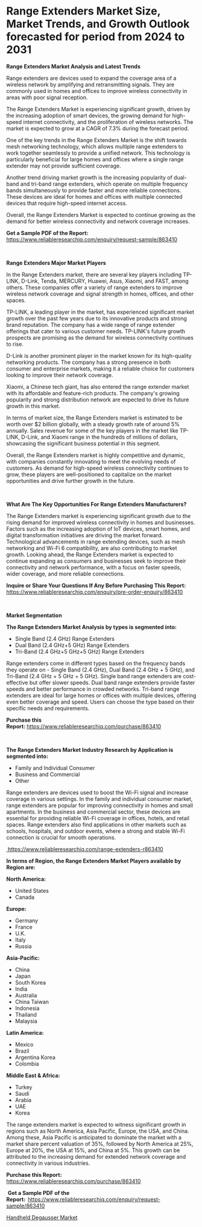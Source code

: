 <p><h1>Range Extenders Market Size, Market Trends, and Growth Outlook forecasted for period from 2024 to 2031</h1></p><p><strong>Range Extenders Market Analysis and Latest Trends</strong></p>
<p><p>Range extenders are devices used to expand the coverage area of a wireless network by amplifying and retransmitting signals. They are commonly used in homes and offices to improve wireless connectivity in areas with poor signal reception.</p><p>The Range Extenders Market is experiencing significant growth, driven by the increasing adoption of smart devices, the growing demand for high-speed internet connectivity, and the proliferation of wireless networks. The market is expected to grow at a CAGR of 7.3% during the forecast period.</p><p>One of the key trends in the Range Extenders Market is the shift towards mesh networking technology, which allows multiple range extenders to work together seamlessly to provide a unified network. This technology is particularly beneficial for large homes and offices where a single range extender may not provide sufficient coverage.</p><p>Another trend driving market growth is the increasing popularity of dual-band and tri-band range extenders, which operate on multiple frequency bands simultaneously to provide faster and more reliable connections. These devices are ideal for homes and offices with multiple connected devices that require high-speed internet access.</p><p>Overall, the Range Extenders Market is expected to continue growing as the demand for better wireless connectivity and network coverage increases.</p></p>
<p><strong>Get a Sample PDF of the Report:&nbsp;</strong> <a href="https://www.reliableresearchiq.com/enquiry/request-sample/863410">https://www.reliableresearchiq.com/enquiry/request-sample/863410</a></p>
<p>&nbsp;</p>
<p><strong>Range Extenders Major Market Players</strong></p>
<p><p>In the Range Extenders market, there are several key players including TP-LINK, D-Link, Tenda, MERCURY, Huawei, Asus, Xiaomi, and FAST, among others. These companies offer a variety of range extenders to improve wireless network coverage and signal strength in homes, offices, and other spaces.</p><p>TP-LINK, a leading player in the market, has experienced significant market growth over the past few years due to its innovative products and strong brand reputation. The company has a wide range of range extender offerings that cater to various customer needs. TP-LINK's future growth prospects are promising as the demand for wireless connectivity continues to rise.</p><p>D-Link is another prominent player in the market known for its high-quality networking products. The company has a strong presence in both consumer and enterprise markets, making it a reliable choice for customers looking to improve their network coverage.</p><p>Xiaomi, a Chinese tech giant, has also entered the range extender market with its affordable and feature-rich products. The company's growing popularity and strong distribution network are expected to drive its future growth in this market.</p><p>In terms of market size, the Range Extenders market is estimated to be worth over $2 billion globally, with a steady growth rate of around 5% annually. Sales revenue for some of the key players in the market like TP-LINK, D-Link, and Xiaomi range in the hundreds of millions of dollars, showcasing the significant business potential in this segment.</p><p>Overall, the Range Extenders market is highly competitive and dynamic, with companies constantly innovating to meet the evolving needs of customers. As demand for high-speed wireless connectivity continues to grow, these players are well-positioned to capitalize on the market opportunities and drive further growth in the future.</p></p>
<p>&nbsp;</p>
<p><strong>What Are The Key Opportunities For Range Extenders Manufacturers?</strong></p>
<p><p>The Range Extenders market is experiencing significant growth due to the rising demand for improved wireless connectivity in homes and businesses. Factors such as the increasing adoption of IoT devices, smart homes, and digital transformation initiatives are driving the market forward. Technological advancements in range extending devices, such as mesh networking and Wi-Fi 6 compatibility, are also contributing to market growth. Looking ahead, the Range Extenders market is expected to continue expanding as consumers and businesses seek to improve their connectivity and network performance, with a focus on faster speeds, wider coverage, and more reliable connections.</p></p>
<p><strong>Inquire or Share Your Questions If Any Before Purchasing This Report:</strong> <a href="https://www.reliableresearchiq.com/enquiry/pre-order-enquiry/863410">https://www.reliableresearchiq.com/enquiry/pre-order-enquiry/863410</a></p>
<p>&nbsp;</p>
<p><strong>Market Segmentation</strong></p>
<p><strong>The Range Extenders Market Analysis by types is segmented into:</strong></p>
<p><ul><li>Single Band (2.4 GHz) Range Extenders</li><li>Dual Band (2.4 GHz+5 GHz) Range Extenders</li><li>Tri-Band (2.4 GHz+5 GHz+5 GHz) Range Extenders</li></ul></p>
<p><p>Range extenders come in different types based on the frequency bands they operate on - Single Band (2.4 GHz), Dual Band (2.4 GHz + 5 GHz), and Tri-Band (2.4 GHz + 5 GHz + 5 GHz). Single band range extenders are cost-effective but offer slower speeds. Dual band range extenders provide faster speeds and better performance in crowded networks. Tri-band range extenders are ideal for large homes or offices with multiple devices, offering even better coverage and speed. Users can choose the type based on their specific needs and requirements.</p></p>
<p><strong>Purchase this Report:&nbsp;</strong><a href="https://www.reliableresearchiq.com/purchase/863410">https://www.reliableresearchiq.com/purchase/863410</a></p>
<p>&nbsp;</p>
<p><strong>The Range Extenders Market Industry Research by Application is segmented into:</strong></p>
<p><ul><li>Family and Individual Consumer</li><li>Business and Commercial</li><li>Other</li></ul></p>
<p><p>Range extenders are devices used to boost the Wi-Fi signal and increase coverage in various settings. In the family and individual consumer market, range extenders are popular for improving connectivity in homes and small apartments. In the business and commercial sector, these devices are essential for providing reliable Wi-Fi coverage in offices, hotels, and retail spaces. Range extenders also find applications in other markets such as schools, hospitals, and outdoor events, where a strong and stable Wi-Fi connection is crucial for smooth operations.</p></p>
<p><a href="https://www.reliableresearchiq.com/range-extenders-r863410">&nbsp;https://www.reliableresearchiq.com/range-extenders-r863410</a></p>
<p><strong>In terms of Region, the Range Extenders Market Players available by Region are:</strong></p>
<p>
    <p> <strong> North America: </strong>
        <ul>
            <li>United States</li>
            <li>Canada</li>
        </ul>
        </p> 
    <p> <strong> Europe: </strong>
        <ul>
            <li>Germany</li>
            <li>France</li>
            <li>U.K.</li>
            <li>Italy</li>
            <li>Russia</li>
        </ul>
        </p> 
    <p> <strong> Asia-Pacific: </strong>
        <ul>
            <li>China</li>
            <li>Japan</li>
            <li>South Korea</li>
            <li>India</li>
            <li>Australia</li>
            <li>China Taiwan</li>
            <li>Indonesia</li>
            <li>Thailand</li>
            <li>Malaysia</li>
        </ul>
        </p> 
    <p> <strong> Latin America: </strong>
        <ul>
            <li>Mexico</li>
            <li>Brazil</li>
            <li>Argentina Korea</li>
            <li>Colombia</li>
        </ul>
        </p> 
    <p> <strong> Middle East & Africa: </strong>
        <ul>
            <li>Turkey</li>
            <li>Saudi</li>
            <li>Arabia</li>
            <li>UAE</li>
            <li>Korea</li>
        </ul>
    </p>
    </p>
<p><p>The range extenders market is expected to witness significant growth in regions such as North America, Asia Pacific, Europe, the USA, and China. Among these, Asia Pacific is anticipated to dominate the market with a market share percent valuation of 35%, followed by North America at 25%, Europe at 20%, the USA at 15%, and China at 5%. This growth can be attributed to the increasing demand for extended network coverage and connectivity in various industries.</p></p>
<p><strong>Purchase this Report: </strong><a href="https://www.reliableresearchiq.com/purchase/863410">https://www.reliableresearchiq.com/purchase/863410</a></p>
<p>&nbsp;<strong>Get a Sample PDF of the Report:&nbsp;&nbsp;</strong><a href="https://www.reliableresearchiq.com/enquiry/request-sample/863410">https://www.reliableresearchiq.com/enquiry/request-sample/863410</a></p>
<p><strong></strong></p>
<p><p><a href="https://github.com/khayangel/Market-Research-Report-List-4/blob/main/handheld-degausser-market.md">Handheld Degausser Market</a></p></p>
